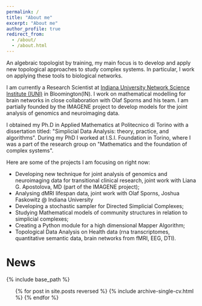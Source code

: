 ```yaml
---
permalink: /
title: "About me"
excerpt: "About me"
author_profile: true
redirect_from: 
  - /about/
  - /about.html
---
```


An algebraic topologist by training, my main focus is to develop and apply new topological approaches to study complex systems. In particular, I work on applying these tools to biological networks.  

I am currently a Research Scientist at [Indiana University Network Science Institute (IUNI)](http://iuni.iu.edu/) in Bloomington(IN). I work on mathematical modelling for brain networks in close collaboration with Olaf Sporns and his team. I am partially founded by the IMAGENE project to develop models for the joint analysis of genomics and neuroimaging data.  

I obtained my Ph.D in Applied Mathematics at Politecnico di Torino with a dissertation titled: "Simplicial Data Analysis: theory, practice, and algorithms". During my PhD I worked at I.S.I. Foundation in Torino, where I was a part of the research group on "Mathematics and the foundation of complex systems".  

Here are some of the projects I am focusing on right now:

- Developing new technique for joint analysis of genomics and neuroimaging data for transitional clinical research, joint work with Liana G. Apostolova, MD (part of the IMAGENE project);
- Analysing dMRI lifespan data, joint work with Olaf Sporns, Joshua Faskowitz @ Indiana University
- Developing a stochastic sampler for Directed Simplicial Complexes;
- Studying Mathematical models of community structures in relation to simplicial complexes;
- Creating a Python module for a high dimensional Mapper Algorithm;
- Topological Data Analysis on Health data (rna transcriptomes, quantitative semantic data, brain networks from fMRI, EEG, DTI).

# News
{% include base_path %}

  <ul>{% for post in site.posts reversed %}
    {% include archive-single-cv.html %}
  {% endfor %}</ul>
